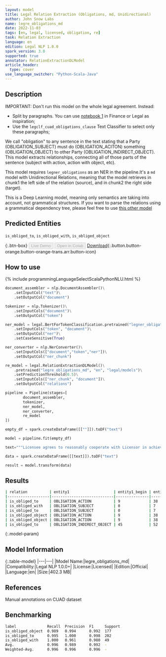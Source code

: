 ```yaml
---
layout: model
title: Legal Relation Extraction (Obligations, md, Unidirectional)
author: John Snow Labs
name: legre_obligations_md
date: 2022-11-03
tags: [en, legal, licensed, obligation, re]
task: Relation Extraction
language: en
edition: Legal NLP 1.0.0
spark_version: 3.0
supported: true
annotator: RelationExtractionDLModel
article_header:
  type: cover
use_language_switcher: "Python-Scala-Java"
---
```


## Description
IMPORTANT: Don't run this model on the whole legal agreement. Instead:
- Split by paragraphs. You can use [notebook 1](https://github.com/JohnSnowLabs/spark-nlp-workshop/tree/master/tutorials/Certification_Trainings_JSL) in Finance or Legal as inspiration;
- Use the `legclf_cuad_obligations_clause` Text Classifier to select only these paragraphs; 

We call "obligation" to any sentence in the text stating that a Party (OBLIGATION_SUBJECT) must do (OBLIGATION_ACITON) something (OBLIGATION_OBJECT) to other Party (OBLIGATION_INDIRECT_OBJECT). This model extracts relationships, connecting all of those parts of the sentence (subject with action, action with object, etc).

This model requires `legner_obligations` as an NER in the pipeline.It's a `md` model with Unidirectional Relations, meaning that the model retrieves in chunk1 the left side of the relation (source), and in chunk2 the right side (target).

This is a Deep Learning model, meaning only semantics are taking into account, not grammatical structures. If you want to parse the relations using a grammatical dependency tree, please feel free to use [this other model](https://nlp.johnsnowlabs.com/2022/08/24/legpipe_obligations_en.html)

## Predicted Entities

`is_obliged_to`, `is_obliged_with`, `is_obliged_object`

{:.btn-box}
<button class="button button-orange" disabled>Live Demo</button>
<button class="button button-orange" disabled>Open in Colab</button>
[Download](https://s3.amazonaws.com/auxdata.johnsnowlabs.com/legal/models/legre_obligations_md_en_1.0.0_3.0_1667474780413.zip){:.button.button-orange.button-orange-trans.arr.button-icon}

## How to use



<div class="tabs-box" markdown="1">
{% include programmingLanguageSelectScalaPythonNLU.html %}

```python
document_assembler = nlp.DocumentAssembler()\
    .setInputCol("text")\
    .setOutputCol("document")

tokenizer = nlp.Tokenizer()\
    .setInputCols("document")\
    .setOutputCol("token")

ner_model = legal.BertForTokenClassification.pretrained("legner_obligations", "en", "legal/models")\
    .setInputCols("token", "document")\
    .setOutputCol("ner")\
    .setCaseSensitive(True)

ner_converter = nlp.NerConverter()\
    .setInputCols(["document","token","ner"])\
    .setOutputCol("ner_chunk")

re_model = legal.RelationExtractionDLModel()\
    .pretrained("legre_obligations_md", "en", "legal/models")\
    .setPredictionThreshold(0.5)\
    .setInputCols(["ner_chunk", "document"])\
    .setOutputCol("relations")

pipeline = Pipeline(stages=[
        document_assembler, 
        tokenizer,
        ner_model,
        ner_converter,
        re_model
])

empty_df = spark.createDataFrame([[""]]).toDF("text")

model = pipeline.fit(empty_df)

text="""Licensee agrees to reasonably cooperate with Licensor in achieving registration of the Licensed Mark."""

data = spark.createDataFrame([[text]]).toDF("text")

result = model.transform(data)


```

</div>

## Results

```bash
| relation          | entity1                    | entity1_begin | entity1_end | chunk1                         | entity2                    | entity2_begin | entity2_end | chunk2                                         | confidence |
|-------------------|----------------------------|---------------|-------------|--------------------------------|----------------------------|---------------|-------------|------------------------------------------------|------------|
| is_obliged_to     | OBLIGATION_ACTION          | 9             | 38          | agrees to reasonably cooperate | OBLIGATION_SUBJECT         | 0             | 7           | Licensee                                       | 0.91654503 |
| is_obliged_with   | OBLIGATION_SUBJECT         | 0             | 7           | Licensee                       | OBLIGATION_INDIRECT_OBJECT | 45            | 52          | Licensor                                       | 0.803172   |
| is_obliged_to     | OBLIGATION_SUBJECT         | 0             | 7           | Licensee                       | OBLIGATION                 | 54            | 99          | in achieving registration of the Licensed Mark | 0.7439706  |
| is_obliged_object | OBLIGATION_ACTION          | 9             | 38          | agrees to reasonably cooperate | OBLIGATION_INDIRECT_OBJECT | 45            | 52          | Licensor                                       | 0.96132916 |
| is_obliged_object | OBLIGATION_ACTION          | 9             | 38          | agrees to reasonably cooperate | OBLIGATION                 | 54            | 99          | in achieving registration of the Licensed Mark | 0.9174475  |
| is_obliged_to     | OBLIGATION_INDIRECT_OBJECT | 45            | 52          | Licensor                       | OBLIGATION                 | 54            | 99          | in achieving registration of the Licensed Mark | 0.9091029  |
```

{:.model-param}
## Model Information

{:.table-model}
|---|---|
|Model Name:|legre_obligations_md|
|Compatibility:|Legal NLP 1.0.0+|
|License:|Licensed|
|Edition:|Official|
|Language:|en|
|Size:|402.3 MB|

## References

Manual annotations on CUAD dataset

## Benchmarking

```bash
label              Recall  Precision  F1     Support 
is_obliged_object  0.989   0.994      0.992  177     
is_obliged_to      0.995   1.000      0.998  202     
is_obliged_with    1.000   0.961      0.980  49      
Avg.               0.996   0.989      0.992  -       
Weighted-Avg.      0.996   0.996      0.996  -   
```
